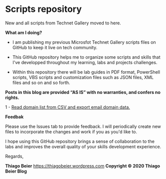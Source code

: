 # Scripts repository
New and all scripts from Technet Gallery moved to here. 

**What am I doing?**

*	I am publishing my previous Microsfot Technet Gallery scripts files on GitHub to keep it live on tech community.

*	This GitHub repository helps me to organize some scripts and skills that I've developped throughout my learning, labs and projects challenges.

*	Within this repository there will be lab guides in PDF format, PowerShell scripts, VBS scripts and customization files such as JSON files, XML files and so on and so forth.

**Posts in this blog are provided “AS IS” with no warranties, and confers no rights.**

1 - [Read domain list from CSV and export email domain data.](https://github.com/thiagobeier/scripts/tree/master/1)

**Feedbak**

Please use the Issues tab to provide feedback. I will periodically create new files to incorporate the changes and work if you as you'd like to.

I hope using this GitHub repository brings a sense of collaboration to the labs and improves the overall quality of your skills development experience. 

Regards,

**Thiago Beier**
https://thiagobeier.wordpress.com
**Copyright © 2020 Thiago Beier Blog**
